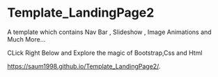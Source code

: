 # Template_LandingPage2
A template which contains Nav Bar , Slideshow , Image Animations and Much More...

CLick Right Below and Explore the magic of Bootstrap,Css and Html

https://saum1998.github.io/Template_LandingPage2/.

